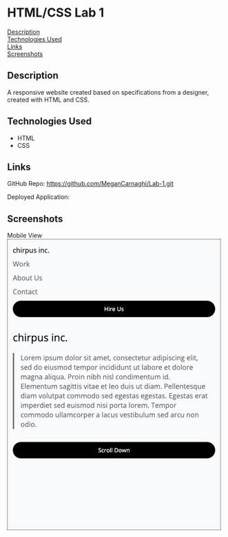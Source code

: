 # HTML/CSS Lab 1

[Description](#description)  
[Technologies Used](#technolgies-used)  
[Links](#links)  
[Screenshots](#screenshots)

## Description

A responsive website created based on specifications from a designer, created with HTML and CSS.

## Technologies Used

- HTML
- CSS

## Links

GitHub Repo: https://github.com/MeganCarnaghi/Lab-1.git

Deployed Application:

## Screenshots

Mobile View  
![Mobile View](assets/images/screenshot.jpg)
